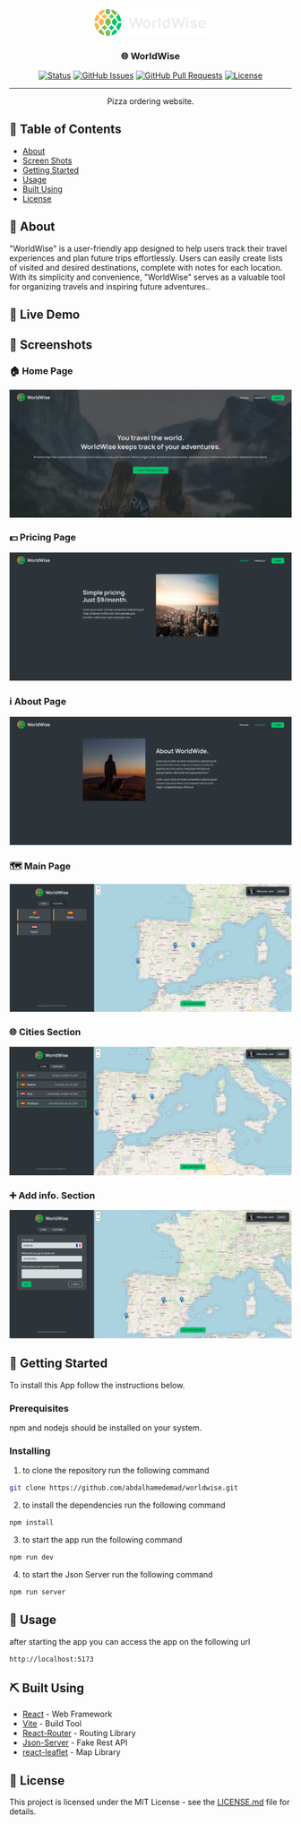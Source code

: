 <p align="center">
  <a href="" rel="noopener">
 <img src="./public//logo.png" alt="Project logo" width="200"></a>
 </a>
</p>

<h3 align="center">🌐 WorldWise</h3>

<div align="center">

[![Status](https://img.shields.io/badge/status-active-success.svg)]()
[![GitHub Issues](https://img.shields.io/github/issues/kylelobo/The-Documentation-Compendium.svg)](https://github.com/kylelobo/The-Documentation-Compendium/issues)
[![GitHub Pull Requests](https://img.shields.io/github/issues-pr/kylelobo/The-Documentation-Compendium.svg)](https://github.com/kylelobo/The-Documentation-Compendium/pulls)
[![License](https://img.shields.io/badge/license-MIT-blue.svg)](/LICENSE)

</div>

---

<p align="center"> Pizza ordering website.
    <br> 
</p>

## 📝 Table of Contents

- [About](#about)
- [Screen Shots](#screen_shots)
- [Getting Started](#getting_started)
- [Usage](#usage)
- [Built Using](#built_using)
- [License](#license)

## 🧐 About <a name = "about"></a>

"WorldWise" is a user-friendly app designed to help users track their travel experiences and plan future trips effortlessly. Users can easily create lists of visited and desired destinations, complete with notes for each location. With its simplicity and convenience, "WorldWise" serves as a valuable tool for organizing travels and inspiring future adventures..

## 🚀 Live Demo <a name = "life_demo"></a>



## 📸 Screenshots <a name = "screen_shots"></a>

### 🏠 Home Page

![screenshot](https://github.com/abdalhamedemad/worldwise/blob/main/screenshots/1.png?raw=true)

### 💵 Pricing Page

![screenshot](https://github.com/abdalhamedemad/worldwise/blob/main/screenshots/2.png?raw=true)

### ℹ️ About Page

![screenshot](https://github.com/abdalhamedemad/worldwise/blob/main/screenshots/3.png?raw=true)

### 🗺️ Main Page

![screenshot](https://github.com/abdalhamedemad/worldwise/blob/main/screenshots/4.png?raw=true)

### 🌐 Cities Section

![screenshot](https://github.com/abdalhamedemad/worldwise/blob/main/screenshots/5.png?raw=true)

### ➕ Add info. Section

![screenshot](https://github.com/abdalhamedemad/worldwise/blob/main/screenshots/6.png?raw=true)

## 🏁 Getting Started <a name = "getting_started"></a>

To install this App follow the instructions below.

### Prerequisites

npm and nodejs should be installed on your system.

### Installing

1. to clone the repository run the following command

```bash
git clone https://github.com/abdalhamedemad/worldwise.git
```

2. to install the dependencies run the following command

```bash
npm install
```

3. to start the app run the following command

```bash
npm run dev
```

4. to start the Json Server run the following command

```bash
npm run server
```

## 🎈 Usage <a name="usage"></a>

after starting the app you can access the app on the following url

```bash
http://localhost:5173
```

## ⛏️ Built Using <a name = "built_using"></a>

- [React](https://reactjs.org/) - Web Framework
- [Vite](https://vitejs.dev/) - Build Tool
- [React-Router](https://reactrouter.com/) - Routing Library
- [Json-Server](https://www.npmjs.com/package/json-server) - Fake Rest API
- [react-leaflet](https://react-leaflet.js.org/) - Map Library

## 📄 License <a name = "authors"></a>

This project is licensed under the MIT License - see the [LICENSE.md](/LICENSE) file for details.
